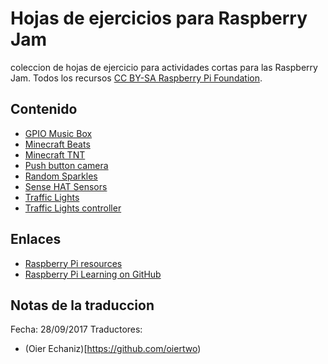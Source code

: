 # Hojas de ejercicios para Raspberry Jam 

coleccion de hojas de ejercicio para actividades cortas para las Raspberry Jam. Todos los recursos [CC BY-SA Raspberry Pi Foundation](https://github.com/raspberrypilearning/jam-worksheets/blob/master/LICENCE.md).

## Contenido

- [GPIO Music Box](gpio-music-box/README.md)
- [Minecraft Beats](minecraft-beats/README.md)
- [Minecraft TNT](minecraft-tnt/README.md)
- [Push button camera](push-button-camera/README.md)
- [Random Sparkles](random-sparkles/README.md)
- [Sense HAT Sensors](sense-hat-sensors/README.md)
- [Traffic Lights](traffic-lights/README.md)
- [Traffic Lights controller](traffic-lights-controller/README.md)

## Enlaces

- [Raspberry Pi resources](https://www.raspberrypi.org/resources/)
- [Raspberry Pi Learning on GitHub](https://github.com/raspberrypilearning)

## Notas de la traduccion
 Fecha: 28/09/2017
 Traductores:
 - (Oier Echaniz)[https://github.com/oiertwo)

